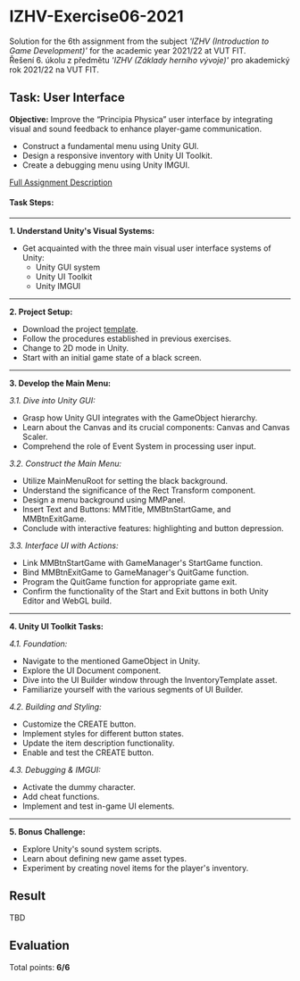 # IZHV-Exercise06-2021

Solution for the 6th assignment from the subject _'IZHV (Introduction to Game Development)'_ for the academic year 2021/22 at VUT FIT. \
Řešení 6. úkolu z předmětu _'IZHV (Základy herního vývoje)'_ pro akademický rok 2021/22 na VUT FIT.

## Task: User Interface

**Objective:** Improve the “Principia Physica” user interface by integrating visual and sound feedback to enhance player-game communication.

- Construct a fundamental menu using Unity GUI.
- Design a responsive inventory with Unity UI Toolkit.
- Create a debugging menu using Unity IMGUI.

[Full Assignment Description](http://cphoto.fit.vutbr.cz/ludo/courses/izhv/exercises/e6/)

#### **Task Steps:**

---

**1. Understand Unity's Visual Systems:**

- Get acquainted with the three main visual user interface systems of Unity:
  - Unity GUI system
  - Unity UI Toolkit
  - Unity IMGUI

---

**2. Project Setup:**

- Download the project [template](./template.zip).
- Follow the procedures established in previous exercises.
- Change to 2D mode in Unity.
- Start with an initial game state of a black screen.

---

**3. Develop the Main Menu:**

_3.1. Dive into Unity GUI:_

- Grasp how Unity GUI integrates with the GameObject hierarchy.
- Learn about the Canvas and its crucial components: Canvas and Canvas Scaler.
- Comprehend the role of Event System in processing user input.

_3.2. Construct the Main Menu:_

- Utilize MainMenuRoot for setting the black background.
- Understand the significance of the Rect Transform component.
- Design a menu background using MMPanel.
- Insert Text and Buttons: MMTitle, MMBtnStartGame, and MMBtnExitGame.
- Conclude with interactive features: highlighting and button depression.

_3.3. Interface UI with Actions:_

- Link MMBtnStartGame with GameManager's StartGame function.
- Bind MMBtnExitGame to GameManager's QuitGame function.
- Program the QuitGame function for appropriate game exit.
- Confirm the functionality of the Start and Exit buttons in both Unity Editor and WebGL build.

---

**4. Unity UI Toolkit Tasks:**

_4.1. Foundation:_

- Navigate to the mentioned GameObject in Unity.
- Explore the UI Document component.
- Dive into the UI Builder window through the InventoryTemplate asset.
- Familiarize yourself with the various segments of UI Builder.

_4.2. Building and Styling:_

- Customize the CREATE button.
- Implement styles for different button states.
- Update the item description functionality.
- Enable and test the CREATE button.

_4.3. Debugging & IMGUI:_

- Activate the dummy character.
- Add cheat functions.
- Implement and test in-game UI elements.

---

**5. Bonus Challenge:**

- Explore Unity's sound system scripts.
- Learn about defining new game asset types.
- Experiment by creating novel items for the player's inventory.

## Result

TBD

## Evaluation

Total points: **6/6**
